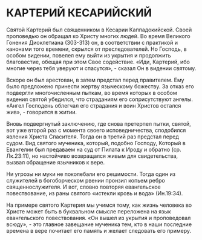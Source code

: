 # КАРТЕРИЙ КЕСАРИЙСКИЙ

Святой Картерий был священником в Кесарии Каппадокийской. Своей проповедью он обращал ко Христу многих людей. Во время Великого Гонения Диоклетиана (303-313) он, в соответствии с практикой и канонами того времени, скрылся от преследователей. Но Господь, в особом видении, повелел ему выйти из укрытия и продолжить благовестие, обещая при этом Свое содействие. «Иди, Картерий, ибо многие через тебя уверуют и спасутся», - сказал Он в видении святому.

Вскоре он был арестован, в затем предстал перед правителем. Ему было предложено принести жертву языческому божеству. За отказ его подвергли многочисленным пыткам, во время которых в особом видения святой убедился, что страданиям его соприсутствуют ангелы. «Ангел Господень облегчал его страдания и воин Христов остался жив», - говорится в житии.

Вновь подвергнутый заключению, где снова претерпел пытки, святой, вот уже второй раз с момента своего исповедничества, сподобился явления Христа Спасителя. Тогда он в третий раз предстал перед судом. Вид святого мученика, который, подобно Господу, Который в Евангелии был предаваем на суд от Пилата к Ироду и обратно (ср. Лк.23:11), но настойчиво возвращался живым для свидетельства, вызвал обращение язычников к вере.

Ни угрозы ни муки не поколебали его решимости. Тогда один из служителей в богоборческом рвении пронзил копьем ребро священнослужителя. И вот, словно повторяя евангельское повествование, из раны святого «истекли кровь и вода» (Ин.19:34).

На примере святого Картерия мы учимся тому, как жизнь человека во Христе может быть в буквальном смысле переложена на язык евангельского повествования. «Он вышел из укрытия и проповедовал всюду», - это главное завещание мученика тем, кто в наши последние времена в вере почитает его память и желает следовать его примеру.
